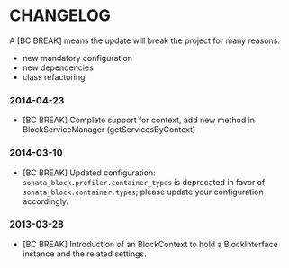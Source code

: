 CHANGELOG
=========

A [BC BREAK] means the update will break the project for many reasons:

* new mandatory configuration
* new dependencies
* class refactoring

### 2014-04-23

* [BC BREAK] Complete support for context, add new method in BlockServiceManager (getServicesByContext)

### 2014-03-10

* [BC BREAK] Updated configuration: ``sonata_block.profiler.container_types`` is deprecated in favor of ``sonata_block.container.types``; please update your configuration accordingly.

### 2013-03-28

* [BC BREAK] Introduction of an BlockContext to hold a BlockInterface instance and the related settings.

